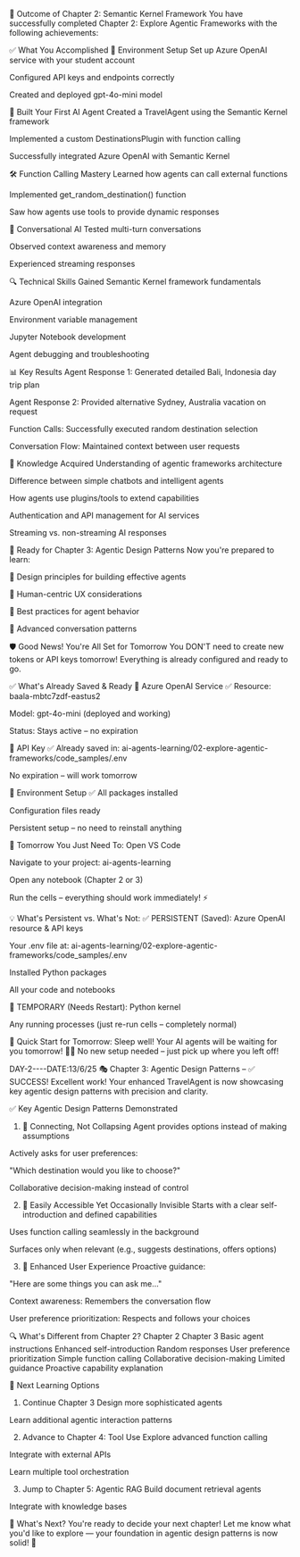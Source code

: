 
🎯 Outcome of Chapter 2: Semantic Kernel Framework
You have successfully completed Chapter 2: Explore Agentic Frameworks with the following achievements:

✅ What You Accomplished
🔧 Environment Setup
Set up Azure OpenAI service with your student account

Configured API keys and endpoints correctly

Created and deployed gpt-4o-mini model

🤖 Built Your First AI Agent
Created a TravelAgent using the Semantic Kernel framework

Implemented a custom DestinationsPlugin with function calling

Successfully integrated Azure OpenAI with Semantic Kernel

🛠️ Function Calling Mastery
Learned how agents can call external functions

Implemented get_random_destination() function

Saw how agents use tools to provide dynamic responses

💬 Conversational AI
Tested multi-turn conversations

Observed context awareness and memory

Experienced streaming responses

🔍 Technical Skills Gained
Semantic Kernel framework fundamentals

Azure OpenAI integration

Environment variable management

Jupyter Notebook development

Agent debugging and troubleshooting

📊 Key Results
Agent Response 1: Generated detailed Bali, Indonesia day trip plan

Agent Response 2: Provided alternative Sydney, Australia vacation on request

Function Calls: Successfully executed random destination selection

Conversation Flow: Maintained context between user requests

🧠 Knowledge Acquired
Understanding of agentic frameworks architecture

Difference between simple chatbots and intelligent agents

How agents use plugins/tools to extend capabilities

Authentication and API management for AI services

Streaming vs. non-streaming AI responses

🚀 Ready for Chapter 3: Agentic Design Patterns
Now you're prepared to learn:

🎨 Design principles for building effective agents

👥 Human-centric UX considerations

🧭 Best practices for agent behavior

🧵 Advanced conversation patterns


🛡️ Good News! You're All Set for Tomorrow
You DON'T need to create new tokens or API keys tomorrow! Everything is already configured and ready to go.

✅ What's Already Saved & Ready
🔹 Azure OpenAI Service ✅
Resource: baala-mbtc7zdf-eastus2

Model: gpt-4o-mini (deployed and working)

Status: Stays active – no expiration

🔹 API Key ✅
Already saved in:
ai-agents-learning/02-explore-agentic-frameworks/code_samples/.env

No expiration – will work tomorrow

🔹 Environment Setup ✅
All packages installed

Configuration files ready

Persistent setup – no need to reinstall anything

🔄 Tomorrow You Just Need To:
Open VS Code

Navigate to your project:
ai-agents-learning

Open any notebook (Chapter 2 or 3)

Run the cells – everything should work immediately! ⚡

💡 What's Persistent vs. What's Not:
✅ PERSISTENT (Saved):
Azure OpenAI resource & API keys

Your .env file at:
ai-agents-learning/02-explore-agentic-frameworks/code_samples/.env

Installed Python packages

All your code and notebooks

🔄 TEMPORARY (Needs Restart):
Python kernel

Any running processes (just re-run cells – completely normal)

🚀 Quick Start for Tomorrow:
Sleep well! Your AI agents will be waiting for you tomorrow! 🤖✨
No new setup needed – just pick up where you left off!

DAY-2----DATE:13/6/25
🎭 Chapter 3: Agentic Design Patterns – ✅ SUCCESS!
Excellent work! Your enhanced TravelAgent is now showcasing key agentic design patterns with precision and clarity.

✅ Key Agentic Design Patterns Demonstrated
1. 🎪 Connecting, Not Collapsing
Agent provides options instead of making assumptions

Actively asks for user preferences:

"Which destination would you like to choose?"

Collaborative decision-making instead of control

2. 🎯 Easily Accessible Yet Occasionally Invisible
Starts with a clear self-introduction and defined capabilities

Uses function calling seamlessly in the background

Surfaces only when relevant (e.g., suggests destinations, offers options)

3. 🤝 Enhanced User Experience
Proactive guidance:

"Here are some things you can ask me..."

Context awareness: Remembers the conversation flow

User preference prioritization: Respects and follows your choices

🔍 What's Different from Chapter 2?
Chapter 2	Chapter 3
Basic agent instructions	Enhanced self-introduction
Random responses	User preference prioritization
Simple function calling	Collaborative decision-making
Limited guidance	Proactive capability explanation

🎯 Next Learning Options
1. Continue Chapter 3
Design more sophisticated agents

Learn additional agentic interaction patterns

2. Advance to Chapter 4: Tool Use
Explore advanced function calling

Integrate with external APIs

Learn multiple tool orchestration

3. Jump to Chapter 5: Agentic RAG
Build document retrieval agents

Integrate with knowledge bases

🚀 What's Next?
You're ready to decide your next chapter!
Let me know what you'd like to explore — your foundation in agentic design patterns is now solid! 🎉
